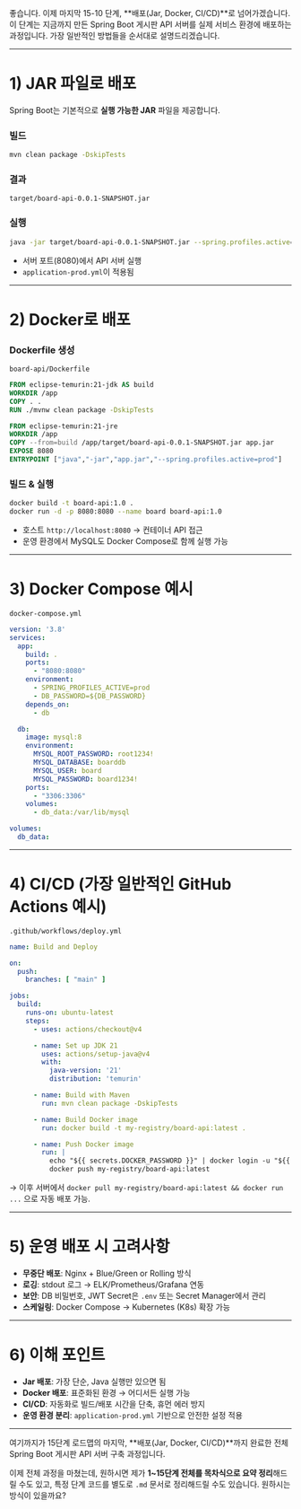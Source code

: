 좋습니다. 이제 마지막 15-10 단계, \*\*배포(Jar, Docker, CI/CD)\*\*로 넘어가겠습니다.
이 단계는 지금까지 만든 Spring Boot 게시판 API 서버를 실제 서비스 환경에 배포하는 과정입니다. 가장 일반적인 방법들을 순서대로 설명드리겠습니다.

---

# 1) JAR 파일로 배포

Spring Boot는 기본적으로 **실행 가능한 JAR** 파일을 제공합니다.

### 빌드

```bash
mvn clean package -DskipTests
```

### 결과

```
target/board-api-0.0.1-SNAPSHOT.jar
```

### 실행

```bash
java -jar target/board-api-0.0.1-SNAPSHOT.jar --spring.profiles.active=prod
```

* 서버 포트(8080)에서 API 서버 실행
* `application-prod.yml`이 적용됨

---

# 2) Docker로 배포

### Dockerfile 생성

`board-api/Dockerfile`

```dockerfile
FROM eclipse-temurin:21-jdk AS build
WORKDIR /app
COPY . .
RUN ./mvnw clean package -DskipTests

FROM eclipse-temurin:21-jre
WORKDIR /app
COPY --from=build /app/target/board-api-0.0.1-SNAPSHOT.jar app.jar
EXPOSE 8080
ENTRYPOINT ["java","-jar","app.jar","--spring.profiles.active=prod"]
```

### 빌드 & 실행

```bash
docker build -t board-api:1.0 .
docker run -d -p 8080:8080 --name board board-api:1.0
```

* 호스트 `http://localhost:8080` → 컨테이너 API 접근
* 운영 환경에서 MySQL도 Docker Compose로 함께 실행 가능

---

# 3) Docker Compose 예시

`docker-compose.yml`

```yaml
version: '3.8'
services:
  app:
    build: .
    ports:
      - "8080:8080"
    environment:
      - SPRING_PROFILES_ACTIVE=prod
      - DB_PASSWORD=${DB_PASSWORD}
    depends_on:
      - db

  db:
    image: mysql:8
    environment:
      MYSQL_ROOT_PASSWORD: root1234!
      MYSQL_DATABASE: boarddb
      MYSQL_USER: board
      MYSQL_PASSWORD: board1234!
    ports:
      - "3306:3306"
    volumes:
      - db_data:/var/lib/mysql

volumes:
  db_data:
```

---

# 4) CI/CD (가장 일반적인 GitHub Actions 예시)

`.github/workflows/deploy.yml`

```yaml
name: Build and Deploy

on:
  push:
    branches: [ "main" ]

jobs:
  build:
    runs-on: ubuntu-latest
    steps:
      - uses: actions/checkout@v4

      - name: Set up JDK 21
        uses: actions/setup-java@v4
        with:
          java-version: '21'
          distribution: 'temurin'

      - name: Build with Maven
        run: mvn clean package -DskipTests

      - name: Build Docker image
        run: docker build -t my-registry/board-api:latest .

      - name: Push Docker image
        run: |
          echo "${{ secrets.DOCKER_PASSWORD }}" | docker login -u "${{ secrets.DOCKER_USERNAME }}" --password-stdin
          docker push my-registry/board-api:latest
```

→ 이후 서버에서 `docker pull my-registry/board-api:latest && docker run ...` 으로 자동 배포 가능.

---

# 5) 운영 배포 시 고려사항

* **무중단 배포**: Nginx + Blue/Green or Rolling 방식
* **로깅**: stdout 로그 → ELK/Prometheus/Grafana 연동
* **보안**: DB 비밀번호, JWT Secret은 `.env` 또는 Secret Manager에서 관리
* **스케일링**: Docker Compose → Kubernetes (K8s) 확장 가능

---

# 6) 이해 포인트

* **Jar 배포**: 가장 단순, Java 실행만 있으면 됨
* **Docker 배포**: 표준화된 환경 → 어디서든 실행 가능
* **CI/CD**: 자동화로 빌드/배포 시간을 단축, 휴먼 에러 방지
* **운영 환경 분리**: `application-prod.yml` 기반으로 안전한 설정 적용

---

여기까지가 15단계 로드맵의 마지막, \*\*배포(Jar, Docker, CI/CD)\*\*까지 완료한 전체 Spring Boot 게시판 API 서버 구축 과정입니다.

이제 전체 과정을 마쳤는데, 원하시면 제가 **1\~15단계 전체를 목차식으로 요약 정리**해드릴 수도 있고, 특정 단계 코드를 별도로 `.md` 문서로 정리해드릴 수도 있습니다. 원하시는 방식이 있을까요?
